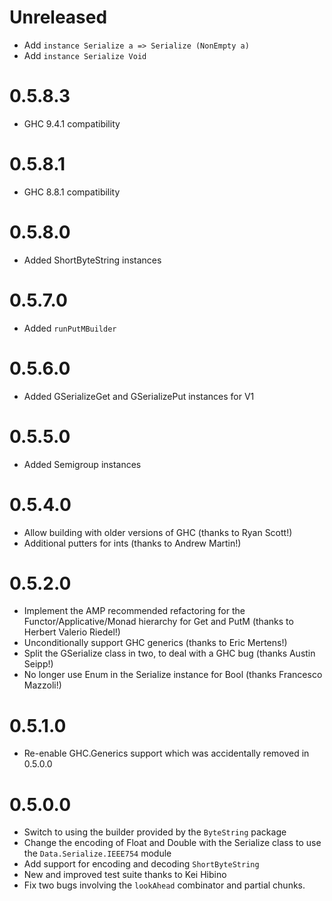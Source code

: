 Unreleased
==========

* Add `instance Serialize a => Serialize (NonEmpty a)`
* Add `instance Serialize Void`

0.5.8.3
=======
* GHC 9.4.1 compatibility

0.5.8.1
=======
* GHC 8.8.1 compatibility

0.5.8.0
=======
* Added ShortByteString instances

0.5.7.0
=======
* Added `runPutMBuilder`

0.5.6.0
=======
* Added GSerializeGet and GSerializePut instances for V1

0.5.5.0
=======
* Added Semigroup instances

0.5.4.0
=======

* Allow building with older versions of GHC (thanks to Ryan Scott!)
* Additional putters for ints (thanks to Andrew Martin!)

0.5.2.0
======

* Implement the AMP recommended refactoring for the Functor/Applicative/Monad
  hierarchy for Get and PutM (thanks to Herbert Valerio Riedel!)
* Unconditionally support GHC generics (thanks to Eric Mertens!)
* Split the GSerialize class in two, to deal with a GHC bug (thanks Austin Seipp!)
* No longer use Enum in the Serialize instance for Bool (thanks Francesco Mazzoli!)

0.5.1.0
=======

* Re-enable GHC.Generics support which was accidentally removed in 0.5.0.0

0.5.0.0
=======

* Switch to using the builder provided by the `ByteString` package
* Change the encoding of Float and Double with the Serialize class to use the
  `Data.Serialize.IEEE754` module
* Add support for encoding and decoding `ShortByteString`
* New and improved test suite thanks to Kei Hibino
* Fix two bugs involving the `lookAhead` combinator and partial chunks.
